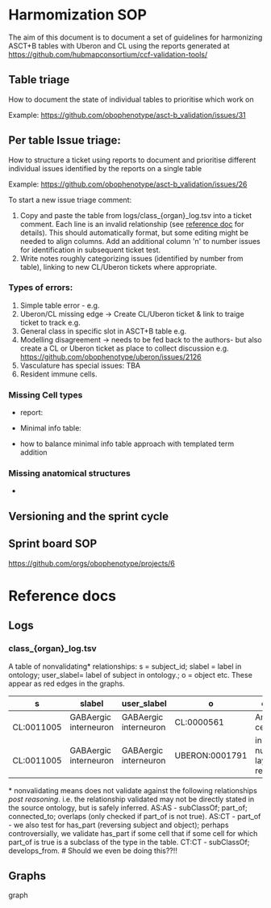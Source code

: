 # Harmomization SOP

The aim of this document is to document a set of guidelines for harmonizing ASCT+B tables with Uberon and CL using the reports generated at https://github.com/hubmapconsortium/ccf-validation-tools/


## Table triage

How to document the state of individual tables to prioritise which work on

Example: https://github.com/obophenotype/asct-b_validation/issues/31

## Per table Issue triage:

How to structure a ticket using reports to document and prioritise different individual issues identified by the reports on a single table

Example: https://github.com/obophenotype/asct-b_validation/issues/26

To start a new issue triage comment:

1. Copy and paste the table from logs/class\_{organ}\_log.tsv into a ticket comment.  Each line is an invalid relationship (see [reference doc](#class\_{organ}\_log.tsv) for details). This should automatically format, but some editing might be needed to align columns.  Add an additional column 'n' to number issues for identification in subsequent ticket test.
2. Write notes roughly categorizing issues (identified by number from table), linking to new CL/Uberon tickets where appropriate.

### Types of errors:

 1. Simple table error - e.g.
 2. Uberon/CL missing edge -> Create CL/Uberon ticket & link to traige ticket to track e.g. 
 3. General class in specific slot in ASCT+B table e.g.
 4. Modelling disagreement -> needs to be fed back to the authors- but also create a CL or Uberon ticket as place to collect discussion e.g. https://github.com/obophenotype/uberon/issues/2126 
 5. Vasculature has special issues: TBA
 6. Resident immune cells.


### Missing Cell types

- report: 

- Minimal info table: 

- how to balance minimal info table approach with templated term addition

### Missing anatomical structures
 
- 


## Versioning and the sprint cycle


## Sprint board SOP

https://github.com/orgs/obophenotype/projects/6


# Reference docs

## Logs

### class\_{organ}\_log.tsv

A table of nonvalidating* relationships: s = subject_id; slabel = label in ontology; user_slabel= label of subject in ontology.; o = object etc.
These appear as red edges in the graphs.

 s | slabel | user_slabel | o | olabel | user_olabel
-- | -- | -- | -- | -- | --
   CL:0011005 | GABAergic interneuron | GABAergic interneuron | CL:0000561 | Amacrine cell | Amacrine Cell
   CL:0011005 | GABAergic interneuron | GABAergic interneuron | UBERON:0001791 | inner nuclear layer of retina | inner nuclear layer of retina

\* nonvalidating means does not validate against the following relationships *post reasoning*.  i.e. the relationship validated may not be directly stated in the source ontology, but is safely inferred.
AS:AS  - subClassOf; part_of; connected_to; overlaps (only checked if part_of is not true).
AS:CT  - part_of - we also test for has_part (reversing subject and object); perhaps controversially, we validate has_part if some cell that if some cell for which part_of is true is a subclass of the type in the table.
CT:CT  - subClassOf; develops_from. # Should we even be doing this??!!  

## Graphs

graph
